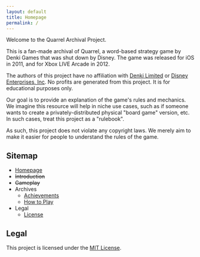 ```yaml
---
layout: default
title: Homepage
permalink: /
---
```


Welcome to the Quarrel Archival Project.

This is a fan-made archival of Quarrel, a word-based strategy game by Denki Games that was shut down by Disney. The game was released for iOS in 2011, and for Xbox LIVE Arcade in 2012.

The authors of this project have no affiliation with [Denki Limited](https://www.denki.co.uk) or [Disney Enterprises, Inc](https://www.disney.com). No profits are generated from this project. It is for educational purposes only.

Our goal is to provide an explanation of the game's rules and mechanics. We imagine this resource will help in niche use cases, such as if someone wants to create a privately-distributed physical "board game" version, etc. In such cases, treat this project as a "rulebook".

As such, this project does not violate any copyright laws. We merely aim to make it easier for people to understand the rules of the game.

## Sitemap

- [Homepage](index.md)
- ~~Introduction~~
- ~~Gameplay~~
- Archives
  - [Achievements](achievements.md)
  - [How to Play](how-to-play.md)
- Legal
  - [License](license.md)

## Legal

This project is licensed under the [MIT License](license.md).
